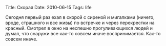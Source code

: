 Title: Скорая
Date: 2010-06-15
Tags: life

<div class="text"><p>Сегодня первый раз ехал в скорой с сиреной и мигалками (ничего, вроде, страшного и все живы) по встречке и через перекрестки на красный. Смотрел в окно на неспешно прогуливающихся людей и думал, что снаружи все как-то совсем иначе воспринимается. Как-то совсем иначе.</p></div>